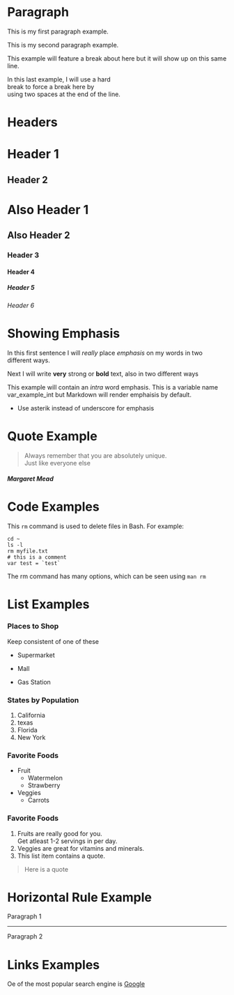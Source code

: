 # Paragraph

This is my first paragraph example.

This is my second paragraph example.

This example will feature a break
about here but it will show up on
this same line.

In this last example, I will use a hard  
break to force a break here by  
using two spaces at the end of the line.

# Headers

Header 1
========

Header 2
--------

# Also Header 1

## Also Header 2

### Header 3

#### Header 4

##### Header 5

###### Header 6

# Showing Emphasis

In this first sentence I will _really_ place 
*emphasis* on my words in two different ways.

Next I will write __very__ strong or **bold** text, also in two 
different ways

This example will contain an _intra_ word emphasis. This is a variable
name var\_example\_int but Markdown will render emphaisis by 
default.

- Use asterik instead of underscore for emphasis

# Quote Example
> Always remember that you are absolutely unique.  
Just like everyone else

##### _Margaret Mead_

# Code Examples
This `rm` command is used to delete files in Bash. 
For example:

    cd ~
    ls -l
    rm myfile.txt
    # this is a comment
    var test = `test`

The rm command has many options, which can be seen using `man rm`

# List Examples

### Places to Shop

Keep consistent of one of these 

* Supermarket
+ Mall
- Gas Station

### States by Population

1. California
2. texas
3. Florida
4. New York

### Favorite Foods
* Fruit
    * Watermelon
    * Strawberry
* Veggies
    * Carrots

### Favorite Foods

1. Fruits are really good for you.  
   Get atleast 1-2 servings in per day.
2. Veggies are great for vitamins and minerals.
3. This list item contains a quote.


> Here is a quote


# Horizontal Rule Example

Paragraph 1

---

Paragraph 2

# Links Examples

Oe of the most popular search engine is [Google](http://google.com "Google Search")
